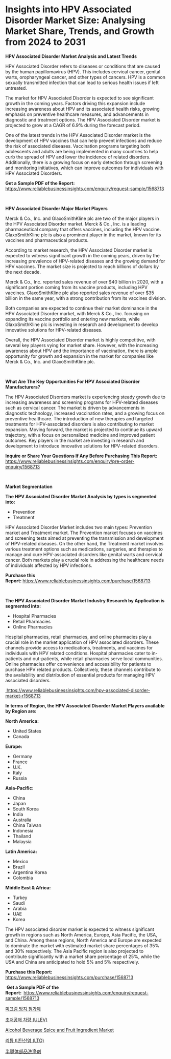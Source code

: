 <p><h1>Insights into HPV Associated Disorder Market Size: Analysing Market Share, Trends, and Growth from 2024 to 2031</h1></p><p><strong>HPV Associated Disorder Market Analysis and Latest Trends</strong></p>
<p><p>HPV Associated Disorder refers to diseases or conditions that are caused by the human papillomavirus (HPV). This includes cervical cancer, genital warts, oropharyngeal cancer, and other types of cancers. HPV is a common sexually transmitted infection that can lead to serious health issues if left untreated.</p><p>The market for HPV Associated Disorder is expected to see significant growth in the coming years. Factors driving this expansion include increasing awareness about HPV and its associated health risks, growing emphasis on preventive healthcare measures, and advancements in diagnostic and treatment options. The HPV Associated Disorder market is projected to grow at a CAGR of 6.9% during the forecast period.</p><p>One of the latest trends in the HPV Associated Disorder market is the development of HPV vaccines that can help prevent infections and reduce the risk of associated diseases. Vaccination programs targeting both adolescents and adults are being implemented in many countries to help curb the spread of HPV and lower the incidence of related disorders. Additionally, there is a growing focus on early detection through screening and monitoring initiatives, which can improve outcomes for individuals with HPV Associated Disorders.</p></p>
<p><strong>Get a Sample PDF of the Report:&nbsp;</strong> <a href="https://www.reliablebusinessinsights.com/enquiry/request-sample/1568713">https://www.reliablebusinessinsights.com/enquiry/request-sample/1568713</a></p>
<p>&nbsp;</p>
<p><strong>HPV Associated Disorder Major Market Players</strong></p>
<p><p>Merck & Co., Inc. and GlaxoSmithKline plc are two of the major players in the HPV Associated Disorder market. Merck & Co., Inc. is a leading pharmaceutical company that offers vaccines, including the HPV vaccine. GlaxoSmithKline plc is also a prominent player in the market, known for its vaccines and pharmaceutical products.</p><p>According to market research, the HPV Associated Disorder market is expected to witness significant growth in the coming years, driven by the increasing prevalence of HPV-related diseases and the growing demand for HPV vaccines. The market size is projected to reach billions of dollars by the next decade.</p><p>Merck & Co., Inc. reported sales revenue of over $40 billion in 2020, with a significant portion coming from its vaccine products, including HPV vaccines. GlaxoSmithKline plc also reported sales revenue of over $35 billion in the same year, with a strong contribution from its vaccines division.</p><p>Both companies are expected to continue their market dominance in the HPV Associated Disorder market, with Merck & Co., Inc. focusing on expanding its vaccine portfolio and entering new markets, while GlaxoSmithKline plc is investing in research and development to develop innovative solutions for HPV-related diseases.</p><p>Overall, the HPV Associated Disorder market is highly competitive, with several key players vying for market share. However, with the increasing awareness about HPV and the importance of vaccination, there is ample opportunity for growth and expansion in the market for companies like Merck & Co., Inc. and GlaxoSmithKline plc.</p></p>
<p>&nbsp;</p>
<p><strong>What Are The Key Opportunities For HPV Associated Disorder Manufacturers?</strong></p>
<p><p>The HPV Associated Disorders market is experiencing steady growth due to increasing awareness and screening programs for HPV-related diseases such as cervical cancer. The market is driven by advancements in diagnostic technology, increased vaccination rates, and a growing focus on preventive healthcare. The introduction of new therapies and targeted treatments for HPV-associated disorders is also contributing to market expansion. Moving forward, the market is projected to continue its upward trajectory, with a focus on personalized medicine and improved patient outcomes. Key players in the market are investing in research and development to introduce innovative solutions for HPV-related disorders.</p></p>
<p><strong>Inquire or Share Your Questions If Any Before Purchasing This Report:</strong> <a href="https://www.reliablebusinessinsights.com/enquiry/pre-order-enquiry/1568713">https://www.reliablebusinessinsights.com/enquiry/pre-order-enquiry/1568713</a></p>
<p>&nbsp;</p>
<p><strong>Market Segmentation</strong></p>
<p><strong>The HPV Associated Disorder Market Analysis by types is segmented into:</strong></p>
<p><ul><li>Prevention</li><li>Treatment</li></ul></p>
<p><p>HPV Associated Disorder Market includes two main types: Prevention market and Treatment market. The Prevention market focuses on vaccines and screening tests aimed at preventing the transmission and development of HPV-related diseases. On the other hand, the Treatment market involves various treatment options such as medications, surgeries, and therapies to manage and cure HPV-associated disorders like genital warts and cervical cancer. Both markets play a crucial role in addressing the healthcare needs of individuals affected by HPV infections.</p></p>
<p><strong>Purchase this Report:&nbsp;</strong><a href="https://www.reliablebusinessinsights.com/purchase/1568713">https://www.reliablebusinessinsights.com/purchase/1568713</a></p>
<p>&nbsp;</p>
<p><strong>The HPV Associated Disorder Market Industry Research by Application is segmented into:</strong></p>
<p><ul><li>Hospital Pharmacies</li><li>Retail Pharmacies</li><li>Online Pharmacies</li></ul></p>
<p><p>Hospital pharmacies, retail pharmacies, and online pharmacies play a crucial role in the market application of HPV associated disorders. These channels provide access to medications, treatments, and vaccines for individuals with HPV related conditions. Hospital pharmacies cater to in-patients and out-patients, while retail pharmacies serve local communities. Online pharmacies offer convenience and accessibility for patients to purchase HPV related products. Collectively, these channels contribute to the availability and distribution of essential products for managing HPV associated disorders.</p></p>
<p><a href="https://www.reliablebusinessinsights.com/hpv-associated-disorder-market-r1568713">&nbsp;https://www.reliablebusinessinsights.com/hpv-associated-disorder-market-r1568713</a></p>
<p><strong>In terms of Region, the HPV Associated Disorder Market Players available by Region are:</strong></p>
<p>
    <p> <strong> North America: </strong>
        <ul>
            <li>United States</li>
            <li>Canada</li>
        </ul>
        </p> 
    <p> <strong> Europe: </strong>
        <ul>
            <li>Germany</li>
            <li>France</li>
            <li>U.K.</li>
            <li>Italy</li>
            <li>Russia</li>
        </ul>
        </p> 
    <p> <strong> Asia-Pacific: </strong>
        <ul>
            <li>China</li>
            <li>Japan</li>
            <li>South Korea</li>
            <li>India</li>
            <li>Australia</li>
            <li>China Taiwan</li>
            <li>Indonesia</li>
            <li>Thailand</li>
            <li>Malaysia</li>
        </ul>
        </p> 
    <p> <strong> Latin America: </strong>
        <ul>
            <li>Mexico</li>
            <li>Brazil</li>
            <li>Argentina Korea</li>
            <li>Colombia</li>
        </ul>
        </p> 
    <p> <strong> Middle East & Africa: </strong>
        <ul>
            <li>Turkey</li>
            <li>Saudi</li>
            <li>Arabia</li>
            <li>UAE</li>
            <li>Korea</li>
        </ul>
    </p>
    </p>
<p><p>The HPV associated disorder market is expected to witness significant growth in regions such as North America, Europe, Asia Pacific, the USA, and China. Among these regions, North America and Europe are expected to dominate the market with estimated market share percentages of 35% and 30% respectively. The Asia Pacific region is also projected to contribute significantly with a market share percentage of 25%, while the USA and China are anticipated to hold 5% and 5% respectively.</p></p>
<p><strong>Purchase this Report: </strong><a href="https://www.reliablebusinessinsights.com/purchase/1568713">https://www.reliablebusinessinsights.com/purchase/1568713</a></p>
<p>&nbsp;<strong>Get a Sample PDF of the Report:&nbsp;&nbsp;</strong><a href="https://www.reliablebusinessinsights.com/enquiry/request-sample/1568713">https://www.reliablebusinessinsights.com/enquiry/request-sample/1568713</a></p>
<p><strong></strong></p>
<p><p><a href="https://github.com/rick7624/Market-Research-Report-List-1/blob/main/7754673103052.md">미끄럼 방지 첨가제</a></p><p><a href="https://medium.com/@rowedrowe/%EC%B4%88%EC%A0%80%EB%B0%B0%EC%B6%9C%EC%B0%A8%EB%9F%89-ulevs-%EC%8B%9C%EC%9E%A5-%EA%B7%9C%EB%AA%A8-cagr-%EC%B6%94%EC%84%B8-2024-2030-4c8f335bdabc">초저공해 차량 (ULEV)</a></p><p><a href="https://github.com/gracielawharr/Market-Research-Report-List-1/blob/main/alcohol-beverage-spice-and-fruit-ingredient-market.md">Alcohol Beverage Spice and Fruit Ingredient Market</a></p><p><a href="https://medium.com/@frankfurter67567/%EB%A6%AC%ED%8A%AC%ED%8B%B0%ED%83%80%EB%82%98%ED%85%8C-lto-%EC%8B%9C%EC%9E%A5-%EC%9D%B8%EC%82%AC%EC%9D%B4%ED%8A%B8-%EC%8B%9C%EC%9E%A5-%EB%8F%99%ED%96%A5-%EC%84%B1%EC%9E%A5-2024%EB%85%84%EB%B6%80%ED%84%B0-2031%EB%85%84%EA%B9%8C%EC%A7%80-%EC%98%88%EC%B8%A1-796f198d4bb6">리튬 티탄산염 (LTO)</a></p><p><a href="https://medium.com/@cielostamm/%E5%8D%8A%E5%B0%8E%E4%BD%93%E9%83%A8%E5%93%81%E6%B8%85%E6%8E%83%E7%94%A8%E5%8C%96%E5%AD%A6%E8%96%AC%E5%93%81%E5%B8%82%E5%A0%B4%E3%81%AE%E5%88%86%E6%9E%90%E3%81%A82024%E5%B9%B4%E3%81%8B%E3%82%892031%E5%B9%B4%E3%81%BE%E3%81%A7%E3%81%AE%E4%BA%88%E6%B8%AC%E3%82%B5%E3%82%A4%E3%82%BA-882bd9455c5e">半導体部品洗浄剤</a></p></p>